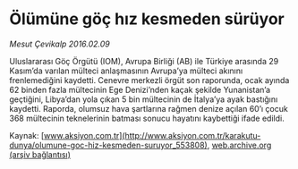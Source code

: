 # Ölümüne göç hız kesmeden sürüyor

*Mesut Çevikalp 2016.02.09*

<div class="pNewsDetailMainContent ctx_content" itemprop="articleBody">
 <p>
  Uluslararası Göç Örgütü (IOM), Avrupa Birliği (AB) ile Türkiye arasında 29 Kasım’da varılan mülteci anlaşmasının Avrupa’ya mülteci akınını frenlemediğini kaydetti. Cenevre merkezli örgüt son raporunda, ocak ayında 62 binden fazla mültecinin Ege Denizi’nden kaçak şekilde Yunanistan’a geçtiğini, Libya’dan yola çıkan 5 bin mültecinin de İtalya’ya ayak bastığını kaydetti. Raporda, olumsuz hava şartlarına rağmen denize açılan 60’ı çocuk 368 mültecinin teknelerinin batması sonucu hayatını kaybettiği ifade edildi.
 </p>
</div>


Kaynak: [www.aksiyon.com.tr](http://www.aksiyon.com.tr/karakutu-dunya/olumune-goc-hiz-kesmeden-suruyor_553808), [web.archive.org (arşiv bağlantısı)](http://web.archive.org/web/20160210091056/http://www.aksiyon.com.tr/karakutu-dunya/olumune-goc-hiz-kesmeden-suruyor_553808)
